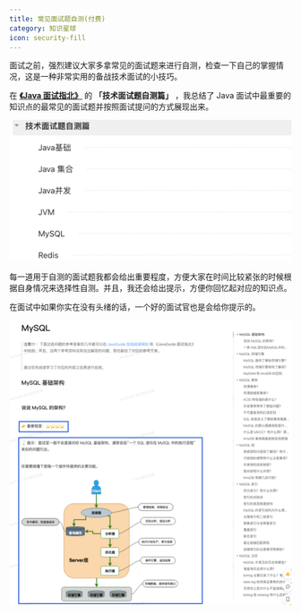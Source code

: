 ```yaml
---
title: 常见面试题自测(付费)
category: 知识星球
icon: security-fill
---
```


面试之前，强烈建议大家多拿常见的面试题来进行自测，检查一下自己的掌握情况，这是一种非常实用的备战技术面试的小技巧。

在 **[《Java 面试指北》](../zhuanlan/java-mian-shi-zhi-bei.md)** 的 **「技术面试题自测篇」** ，我总结了 Java 面试中最重要的知识点的最常见的面试题并按照面试提问的方式展现出来。

![](./images/generated/image-20220628102643202.png)

每一道用于自测的面试题我都会给出重要程度，方便大家在时间比较紧张的时候根据自身情况来选择性自测。并且，我还会给出提示，方便你回忆起对应的知识点。

在面试中如果你实在没有头绪的话，一个好的面试官也是会给你提示的。

![](./images/generated/image-20220628102848236.png)

<!-- @include: @planet.snippet.md -->
